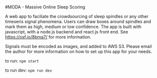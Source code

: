 #MODA - Massive Online Sleep Scoring

A web app to faciliate the crowdsourcing of sleep spindles or any other timeseris signal phenomena. Users can draw boxes around spindles and mark them as high, medium or low confidence. The app is built with javascript, with a node.js backend and react.js front end.
See https://osf.io/8bma7/ for more information.

Signals must be encoded as images, and added to AWS S3. Please email the author for more information on how to set up this app for your needs.

to run:
```npm start```

to run dev:
```npm run dev```
